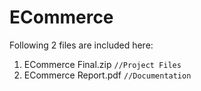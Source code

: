# ECommerce
Following 2 files are included here:
1. ECommerce Final.zip          `//Project Files`
2. ECommerce Report.pdf         `//Documentation`

